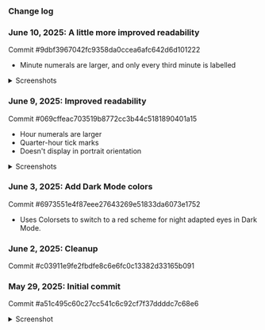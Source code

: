 ### Change log

### June 10, 2025: A little more improved readability
 Commit #9dbf3967042fc9358da0ccea6afc642d6d101222
 - Minute numerals are larger, and only every third minute is labelled

<details><summary>Screenshots</summary>
  <img width="685" alt="Dark mode screenshot, showing dark red dials with bright red markings" src="https://github.com/user-attachments/assets/50a38f4d-51ad-4d5e-b568-59fbc0cf4699" />
  <img width="685" alt="Light mode screenshot, showing three white dials with black markings" src="https://github.com/user-attachments/assets/c99cfe9a-1007-406b-8cf5-d82cf1b41cbe" />
</details>

### June 9, 2025: Improved readability
 Commit #069cffeac703519b8772cc3b44c5181890401a15
 - Hour numerals are larger
 - Quarter-hour tick marks
 - Doesn't display in portrait orientation
 
<details><summary>Screenshots</summary>
 <img width="685" alt="Dark mode screenshot, showing dark red dials with bright red markings" src="https://github.com/user-attachments/assets/7bdda686-81d8-4d32-9da5-6fb0b949eb78" />
 <img width="685" alt="Light mode screenshot, showing white dials with black markings" src="https://github.com/user-attachments/assets/e3761e36-1a6d-45ee-a7b3-53a997fbd1ba" />
</details>

### June 3, 2025: Add Dark Mode colors
 Commit #6973551e4f87eee27643269e51833da6073e1752
 - Uses Colorsets to switch to a red scheme for night adapted eyes in Dark Mode.

### June 2, 2025: Cleanup
 Commit #c03911e9fe2fbdfe8c6e6fc0c13382d33165b091

### May 29, 2025: Initial commit
 Commit #a51c495c60c27cc541c6c92cf7f37ddddc7c68e6

<details><summary>Screenshot</summary>
<img alt="Screenshot of first committed version output, showing three white dials with red markings for hours on the largest, black markings for minutes on the middle, and red markings every five seconds on the smallest" src="https://github.com/user-attachments/assets/7bd7a4e6-fc60-4374-a98b-1a08d34d6691" />
</details>

